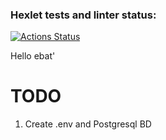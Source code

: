 ### Hexlet tests and linter status:
[![Actions Status](https://github.com/marmadukeone/php-project-9/workflows/hexlet-check/badge.svg)](https://github.com/marmadukeone/php-project-9/actions)

Hello ebat'

# TODO
1. Create .env and Postgresql BD